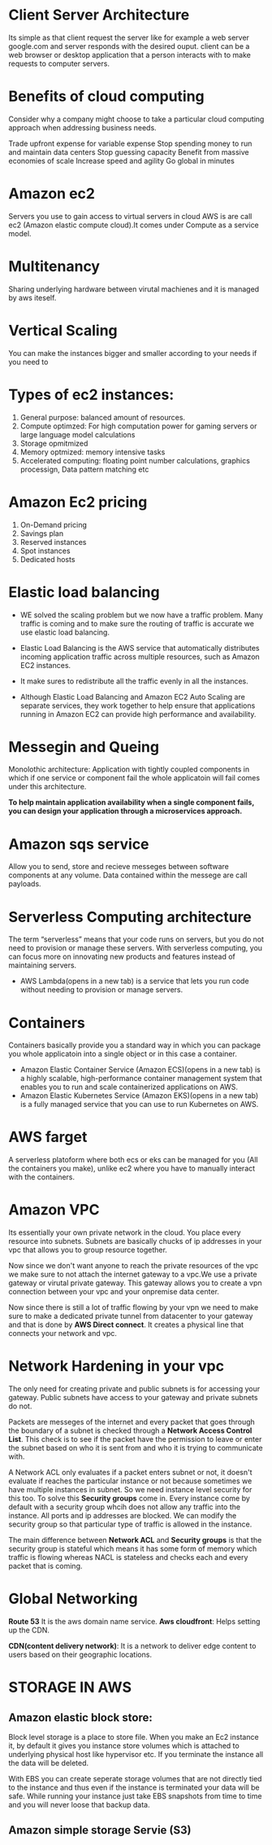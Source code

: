 # Client Server Architecture

Its simple as that client request the server like for example a web server google.com and server responds with the desired ouput.
client can be a web browser or desktop application that a person interacts with to make requests to computer servers.


# Benefits of cloud computing

Consider why a company might choose to take a particular cloud computing approach when addressing business needs.

Trade upfront expense for variable expense
Stop spending money to run and maintain data centers
Stop guessing capacity
Benefit from massive economies of scale
Increase speed and agility
Go global in minutes


# Amazon ec2
Servers you use to gain access to virtual servers in cloud AWS is are call ec2 (Amazon elastic compute cloud).It comes under Compute as a service model.


# Multitenancy
Sharing underlying hardware between virutal machienes and it is managed by aws iteself.

# Vertical Scaling 
You can make the instances bigger and smaller according to your needs if you need to

# Types of ec2 instances:
1) General purpose: balanced amount of resources.
2) Compute optimzed: For high computation power for gaming servers or large language model calculations
3) Storage opmitmized
4) Memory optmized: memory intensive tasks 
5) Accelerated computing: floating point number calculations, graphics processign, Data pattern matching etc


# Amazon Ec2 pricing
1) On-Demand pricing
2) Savings plan
3) Reserved instances
4) Spot instances
5) Dedicated hosts

# Elastic load balancing

* WE solved the scaling problem but we now have a traffic problem. Many traffic is coming and to make sure the routing of traffic is accurate we use elastic load balancing.

* Elastic Load Balancing is the AWS service that automatically distributes incoming application traffic across multiple resources, such as Amazon EC2 instances. 

* It make sures to redistribute all the traffic evenly in all the instances.

* Although Elastic Load Balancing and Amazon EC2 Auto Scaling are separate services, they work together to help ensure that applications running in Amazon EC2 can provide high performance and availability. 


# Messegin and Queing

Monolothic architecture: Application with tightly coupled components in which if one service or component fail the whole applicatoin will fail comes under this architecture.

**To help maintain application availability when a single component fails, you can design your application through a microservices approach.**

# Amazon sqs service 
Allow you to send, store and recieve messeges between software components at any volume. Data contained within the messege are call payloads.


# Serverless Computing architecture
The term “serverless” means that your code runs on servers, but you do not need to provision or manage these servers. With serverless computing, you can focus more on innovating new products and features instead of maintaining servers.

* AWS Lambda(opens in a new tab) is a service that lets you run code without needing to provision or manage servers. 

# Containers 
Containers basically provide you a standard way in which you can package you whole applicatoin into a single object or in this case a container.

* Amazon Elastic Container Service (Amazon ECS)(opens in a new tab) is a highly scalable, high-performance container management system that enables you to run and scale containerized applications on AWS. 
* Amazon Elastic Kubernetes Service (Amazon EKS)(opens in a new tab) is a fully managed service that you can use to run Kubernetes on AWS. 

# AWS farget 

A serverless platoform where both ecs or eks can be managed for you (All the containers you make), unlike ec2 where you have to manually interact with the containers.


# Amazon VPC
Its essentially your own private network in the cloud.
You place every resource into subnets. Subnets are basically chucks of ip addresses in your vpc that allows you to group resource together.

Now since we don't want anyone to reach the private resources of the vpc we make sure to not attach the internet gateway to a vpc.We use a private gateway or virutal private gateway. This gateway allows you to create a vpn connection between your vpc and your onpremise data center.

Now since there is still a lot of traffic flowing by your vpn we need to make sure to make a dedicated private tunnel from datacenter to your gateway and that is done by **AWS Direct connect**. It creates a physical line that connects your network and vpc.

# Network Hardening in your vpc

The only need for creating private and public subnets is for accessing your gateway.
Public subnets have access to your gateway and private subnets do not.

Packets are messeges of the internet and every packet that goes through the boundary of a subnet is checked through a **Network Access Control List**. This check is to see if the packet have the permission to leave or enter the subnet based on who it is sent from and who it is trying to communicate with.


A Network ACL only evaluates if a packet enters subnet or not, it doesn't evaluate if reaches the particular instance or not because sometimes we have multiple instances in subnet. So we need instance level security for this too. To solve this **Security groups**
come in. Every instance come by default with a security group whcih does not allow any traffic into the instance. All ports and ip addresses are blocked. We can modify the security group so that particular type of traffic is allowed in the instance.

The main difference between **Network ACL** and **Security groups** is that the security group is stateful which means it has some form of memory which traffic is flowing whereas NACL is stateless and checks each and every packet that is coming.

# Global Networking

**Route 53** It is the aws domain name service.
**Aws cloudfront**: Helps setting up the CDN.

**CDN(content delivery network)**: It is a network to deliver edge content to users based on their geographic locations.



# STORAGE IN AWS

## Amazon elastic block store:

Block level storage is a place to store file.
When you make an Ec2 instance it, by default it gives you instance store volumes which is attached to underlying physical host like hypervisor etc. If you terminate the instance all the data will be deleted.

With EBS you can create seperate storage volumes that are not directly tied to the instance and thus even if the instance is terminated your data will be safe.
While running your instance just take EBS snapshots from time to time and you will never loose that backup data.


## Amazon simple storage Servie (S3)




























